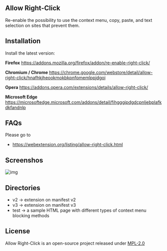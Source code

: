 ## Allow Right-Click

Re-enable the possibility to use the context menu, copy, paste, and text selection on sites that prevent them.

## Installation

Install the latest version:

**Firefox** https://addons.mozilla.org/firefox/addon/re-enable-right-click/

**Chromium / Chrome** https://chrome.google.com/webstore/detail/allow-right-click/hnafhkjheookmokbkpnfpmemlppjdgoi

**Opera** https://addons.opera.com/extensions/details/allow-right-click/

**Microsoft Edge** https://microsoftedge.microsoft.com/addons/detail/fihgggipdgdcpnljebplafkdkfandnlp

## FAQs

Please go to

* https://webextension.org/listing/allow-right-click.html

## Screenshos

![img](https://addons.mozilla.org/user-media/previews/thumbs/204/204562.jpg?modified=1622133461)

## Directories

* v2 -> extension on manifest v2
* v3 -> extension on manifest v3
* test -> a sample HTML page with different types of context menu blocking methods

## License

Allow Right-Click is an open-source project released under [MPL-2.0](https://github.com/lunu-bounir/allow-right-click.html/blob/master/LICENSE)
